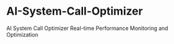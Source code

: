 # AI-System-Call-Optimizer
AI System Call Optimizer Real-time Performance Monitoring and Optimization
